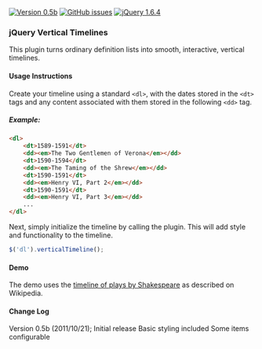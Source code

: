 [![Version 0.5b](https://img.shields.io/badge/version-0.5b-brightgreen.svg)](https://github.com/chimericdream/jquery-vertical-timeline)
[![GitHub issues](https://img.shields.io/github/issues/chimericdream/jquery-vertical-timeline.svg)](https://github.com/chimericdream/jquery-vertical-timeline/issues)
[![jQuery 1.6.4](https://img.shields.io/badge/jQuery-1.6.4-red.svg)](https://jquery.com/)

### jQuery Vertical Timelines

This plugin turns ordinary definition lists into smooth, interactive, vertical timelines.

#### Usage Instructions

Create your timeline using a standard `<dl>`, with the dates stored in the `<dt>` tags and any content associated with them stored in the following `<dd>` tag.

##### Example:

```html
<dl>
    <dt>1589-1591</dt>
    <dd><em>The Two Gentlemen of Verona</em></dd>
    <dt>1590-1594</dt>
    <dd><em>The Taming of the Shrew</em></dd>
    <dt>1590-1591</dt>
    <dd><em>Henry VI, Part 2</em></dd>
    <dt>1590-1591</dt>
    <dd><em>Henry VI, Part 3</em></dd>
    ...
</dl>
```

Next, simply initialize the timeline by calling the plugin. This will add style and functionality to the timeline.

```javascript
$('dl').verticalTimeline();
```

#### Demo

The demo uses the [timeline of plays by Shakespeare](https://jsfiddle.net/f8vq2x8f/) as described on Wikipedia.

#### Change Log

Version 0.5b (2011/10/21); Initial release
    Basic styling included
    Some items configurable